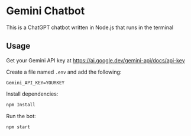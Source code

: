 # Gemini Chatbot

This is a ChatGPT chatbot written in Node.js that runs in the terminal

## Usage

Get your Gemini API key at https://ai.google.dev/gemini-api/docs/api-key

Create a file named `.env` and add the following:

```
Gemini_API_KEY=YOURKEY
```

Install dependencies:

```bash
npm Install
```

Run the bot:

```bash
npm start
```

